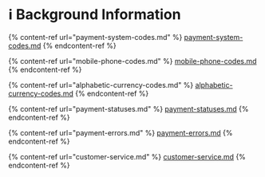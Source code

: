 # ℹ Background Information

{% content-ref url="payment-system-codes.md" %}
[payment-system-codes.md](payment-system-codes.md)
{% endcontent-ref %}

{% content-ref url="mobile-phone-codes.md" %}
[mobile-phone-codes.md](mobile-phone-codes.md)
{% endcontent-ref %}

{% content-ref url="alphabetic-currency-codes.md" %}
[alphabetic-currency-codes.md](alphabetic-currency-codes.md)
{% endcontent-ref %}

{% content-ref url="payment-statuses.md" %}
[payment-statuses.md](payment-statuses.md)
{% endcontent-ref %}

{% content-ref url="payment-errors.md" %}
[payment-errors.md](payment-errors.md)
{% endcontent-ref %}

{% content-ref url="customer-service.md" %}
[customer-service.md](customer-service.md)
{% endcontent-ref %}
